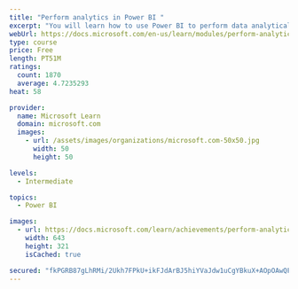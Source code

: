 ```yaml
---
title: "Perform analytics in Power BI "
excerpt: "You will learn how to use Power BI to perform data analytical functions, how to identify outliers in your data, how to group data together, and how to bin data for analysis. You will also learn how to perform time series analysis. Finally, you will work with advanced analytic features of Power BI, such as Quick Insights, AI Insights, and the Analyze feature."
webUrl: https://docs.microsoft.com/en-us/learn/modules/perform-analytics-power-bi/
type: course
price: Free
length: PT51M
ratings:
  count: 1870
  average: 4.7235293
heat: 58

provider:
  name: Microsoft Learn
  domain: microsoft.com
  images:
    - url: /assets/images/organizations/microsoft.com-50x50.jpg
      width: 50
      height: 50

levels:
  - Intermediate

topics:
  - Power BI

images:
  - url: https://docs.microsoft.com/learn/achievements/perform-analytics-power-bi-social.png
    width: 643
    height: 321
    isCached: true

secured: "fkPGRB87gLhRMi/2Ukh7FPkU+ikFJdArBJ5hiYVaJdw1uCgYBkuX+AOpOAwQFIDXnf4zRrp08R347BsVVKux/dAz+SlFydair15LN+jOfFIDG3d7vfPJy2s9Z57nAKKwugjxtpYNb2kjv9dy+X4ODdP5aZ7L9Aiih835sG7f5Vylx2L6JpLeKlBCIp13YAzHDFRE+JarwAaIYEnvG7Nh7cr2cjnYOoTLmGB1JzMkvWNBhNz3mOfODcYH6x8ktUvVifQdZsP427ux311Z/HSP21iuK5cHfGNi0XpQ3uX8SLJeqMFO4tOTWq3Kf1uhbzCVFuB/NkC9C/7zpCOjmoz7U4XB5mzMjZ2BXOQ6KdCoIzIDDYNlrNy3yp3IfRgdLXt9ifNs8hnS/llDjZ4It445Ii/98nLFN8+ODQeeSonFdAc=;HhTyamsB2Zx1By3HysWJNg=="
---
```


